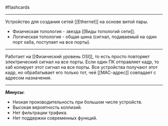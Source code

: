 #flashcards 
***
Устройство для создания сетей [[Ethernet]] на основе витой пары. 
- Физическая топология - звезда [[Виды топологий сети]].
- Логическая топология - общая шина (сигнал, подаваемый на один порт хаба, поступает на все порты).
***
Работает на [[Физический уровень OSI]], то есть просто повторяет электрический сигнал на все порты. 
	Если один ПК отправляет кадр, то хаб копирует этот сигнал на все порты. Все устройства получают этот кадр, но обрабатывает его только тот, чей [[MAC-адрес]] совпадает с адресом назначения.
***
***Минусы***:
- Низкая производительность при большом числе устройств.
- Высокая вероятность коллизий.
- Нет фильтрации трафика.
- Нет поддержки современных функций.
